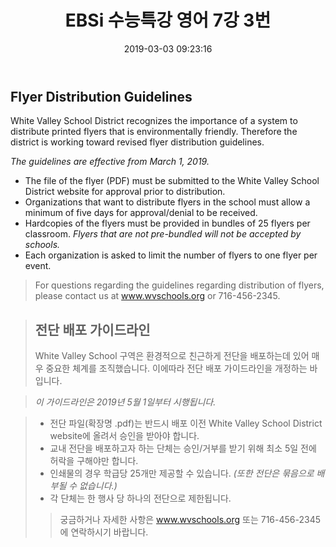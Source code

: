 ﻿---
layout: post
title:  "EBSi 수능특강 영어 7강 3번"
date:   2019-03-03 09:23:16
categories: "수능특강 영어 구문독해"
permalink: /archivers/703
---

## Flyer Distribution Guidelines
White Valley School District recognizes the importance of a system to distribute printed flyers that is environmentally friendly. Therefore the district is working toward revised flyer distribution guidelines.


*The guidelines are effective from March 1, 2019.*


 - The file of the flyer (PDF) must be submitted to the White Valley
   School District website for approval prior to distribution.
 - Organizations that want to distribute flyers in the school must allow
   a minimum of five days for approval/denial to be received.
 - Hardcopies of the flyers must be provided in bundles of 25 flyers per
   classroom. *Flyers that are not pre-bundled will not be accepted by
   schools.*
 - Each organization is asked to limit the number of flyers to one flyer
   per event.

> For questions regarding the guidelines regarding distribution of
> flyers, please contact us at www.wvschools.org or 716-456-2345.

    
<!--more-->
 
> ## 전단 배포 가이드라인
> 
> White Valley School 구역은 환경적으로 친근하게 전단을 배포하는데 있어 매우 중요한 체계를 조직했습니다. 이에따라 전단 배포 가이드라인을 개정하는 바입니다.

 
> *이 가이드라인은 2019년 5월 1일부터 시행됩니다.*


>  - 전단 파일(확장명 .pdf)는 반드시 배포 이전 White Valley School District website에 올려서 승인을 받아야 합니다.
>  - 교내 전단을 배포하고자 하는 단체는 승인/거부를 받기 위해 최소 5일 전에 허락을 구해야만 합니다.
>  - 인쇄물의 경우 학급당 25개만 제공할 수 있습니다. *(또한 전단은 묶음으로 배부될 수 없습니다.)*
>  - 각 단체는 한 행사 당 하나의 전단으로 제한됩니다.
> 
>> 궁금하거나 자세한 사항은 www.wvschools.org 또는 716-456-2345 에 연락하시기 바랍니다.
